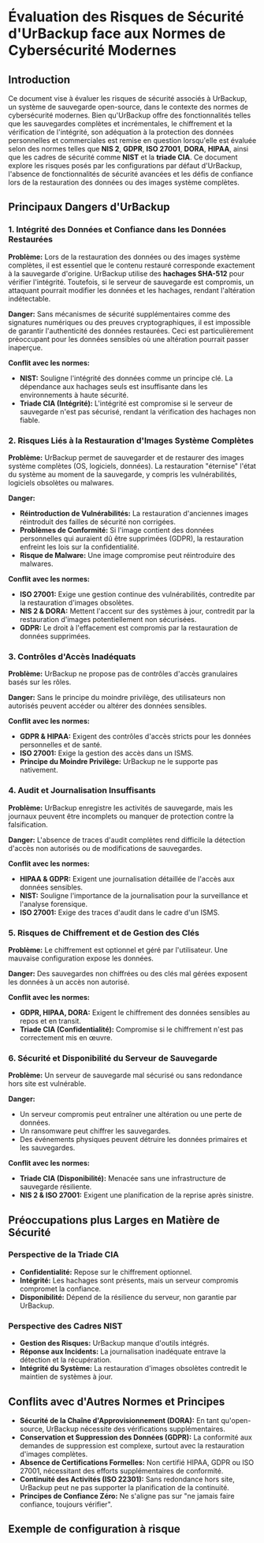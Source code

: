 # Évaluation des Risques de Sécurité d'UrBackup face aux Normes de Cybersécurité Modernes

## Introduction

Ce document vise à évaluer les risques de sécurité associés à UrBackup, un système de sauvegarde open-source, dans le contexte des normes de cybersécurité modernes. Bien qu'UrBackup offre des fonctionnalités telles que les sauvegardes complètes et incrémentales, le chiffrement et la vérification de l'intégrité, son adéquation à la protection des données personnelles et commerciales est remise en question lorsqu'elle est évaluée selon des normes telles que **NIS 2**, **GDPR**, **ISO 27001**, **DORA**, **HIPAA**, ainsi que les cadres de sécurité comme **NIST** et la **triade CIA**. Ce document explore les risques posés par les configurations par défaut d'UrBackup, l'absence de fonctionnalités de sécurité avancées et les défis de confiance lors de la restauration des données ou des images système complètes.

## Principaux Dangers d'UrBackup

### 1. Intégrité des Données et Confiance dans les Données Restaurées

**Problème:** Lors de la restauration des données ou des images système complètes, il est essentiel que le contenu restauré corresponde exactement à la sauvegarde d'origine. UrBackup utilise des **hachages SHA-512** pour vérifier l'intégrité. Toutefois, si le serveur de sauvegarde est compromis, un attaquant pourrait modifier les données et les hachages, rendant l'altération indétectable.

**Danger:** Sans mécanismes de sécurité supplémentaires comme des signatures numériques ou des preuves cryptographiques, il est impossible de garantir l'authenticité des données restaurées. Ceci est particulièrement préoccupant pour les données sensibles où une altération pourrait passer inaperçue.

**Conflit avec les normes:**

*   **NIST:** Souligne l'intégrité des données comme un principe clé. La dépendance aux hachages seuls est insuffisante dans les environnements à haute sécurité.
*   **Triade CIA (Intégrité):** L'intégrité est compromise si le serveur de sauvegarde n'est pas sécurisé, rendant la vérification des hachages non fiable.

### 2. Risques Liés à la Restauration d'Images Système Complètes

**Problème:** UrBackup permet de sauvegarder et de restaurer des images système complètes (OS, logiciels, données). La restauration "éternise" l'état du système au moment de la sauvegarde, y compris les vulnérabilités, logiciels obsolètes ou malwares.

**Danger:**

*   **Réintroduction de Vulnérabilités:** La restauration d'anciennes images réintroduit des failles de sécurité non corrigées.
*   **Problèmes de Conformité:** Si l'image contient des données personnelles qui auraient dû être supprimées (GDPR), la restauration enfreint les lois sur la confidentialité.
*   **Risque de Malware:** Une image compromise peut réintroduire des malwares.

**Conflit avec les normes:**

*   **ISO 27001:** Exige une gestion continue des vulnérabilités, contredite par la restauration d'images obsolètes.
*   **NIS 2 & DORA:** Mettent l'accent sur des systèmes à jour, contredit par la restauration d'images potentiellement non sécurisées.
*   **GDPR:** Le droit à l'effacement est compromis par la restauration de données supprimées.

### 3. Contrôles d'Accès Inadéquats

**Problème:** UrBackup ne propose pas de contrôles d'accès granulaires basés sur les rôles.

**Danger:** Sans le principe du moindre privilège, des utilisateurs non autorisés peuvent accéder ou altérer des données sensibles.

**Conflit avec les normes:**

*   **GDPR & HIPAA:** Exigent des contrôles d'accès stricts pour les données personnelles et de santé.
*   **ISO 27001:** Exige la gestion des accès dans un ISMS.
*   **Principe du Moindre Privilège:** UrBackup ne le supporte pas nativement.

### 4. Audit et Journalisation Insuffisants

**Problème:** UrBackup enregistre les activités de sauvegarde, mais les journaux peuvent être incomplets ou manquer de protection contre la falsification.

**Danger:** L'absence de traces d'audit complètes rend difficile la détection d'accès non autorisés ou de modifications de sauvegardes.

**Conflit avec les normes:**

*   **HIPAA & GDPR:** Exigent une journalisation détaillée de l'accès aux données sensibles.
*   **NIST:** Souligne l'importance de la journalisation pour la surveillance et l'analyse forensique.
*   **ISO 27001:** Exige des traces d'audit dans le cadre d'un ISMS.

### 5. Risques de Chiffrement et de Gestion des Clés

**Problème:** Le chiffrement est optionnel et géré par l'utilisateur. Une mauvaise configuration expose les données.

**Danger:** Des sauvegardes non chiffrées ou des clés mal gérées exposent les données à un accès non autorisé.

**Conflit avec les normes:**

*   **GDPR, HIPAA, DORA:** Exigent le chiffrement des données sensibles au repos et en transit.
*   **Triade CIA (Confidentialité):** Compromise si le chiffrement n'est pas correctement mis en œuvre.

### 6. Sécurité et Disponibilité du Serveur de Sauvegarde

**Problème:** Un serveur de sauvegarde mal sécurisé ou sans redondance hors site est vulnérable.

**Danger:**

*   Un serveur compromis peut entraîner une altération ou une perte de données.
*   Un ransomware peut chiffrer les sauvegardes.
*   Des événements physiques peuvent détruire les données primaires et les sauvegardes.

**Conflit avec les normes:**

*   **Triade CIA (Disponibilité):** Menacée sans une infrastructure de sauvegarde résiliente.
*   **NIS 2 & ISO 27001:** Exigent une planification de la reprise après sinistre.

## Préoccupations plus Larges en Matière de Sécurité

### Perspective de la Triade CIA

*   **Confidentialité:** Repose sur le chiffrement optionnel.
*   **Intégrité:** Les hachages sont présents, mais un serveur compromis compromet la confiance.
*   **Disponibilité:** Dépend de la résilience du serveur, non garantie par UrBackup.

### Perspective des Cadres NIST

*   **Gestion des Risques:** UrBackup manque d'outils intégrés.
*   **Réponse aux Incidents:** La journalisation inadéquate entrave la détection et la récupération.
*   **Intégrité du Système:** La restauration d'images obsolètes contredit le maintien de systèmes à jour.

## Conflits avec d'Autres Normes et Principes

*   **Sécurité de la Chaîne d'Approvisionnement (DORA):** En tant qu'open-source, UrBackup nécessite des vérifications supplémentaires.
*   **Conservation et Suppression des Données (GDPR):** La conformité aux demandes de suppression est complexe, surtout avec la restauration d'images complètes.
*   **Absence de Certifications Formelles:** Non certifié HIPAA, GDPR ou ISO 27001, nécessitant des efforts supplémentaires de conformité.
*   **Continuité des Activités (ISO 22301):** Sans redondance hors site, UrBackup peut ne pas supporter la planification de la continuité.
*   **Principes de Confiance Zéro:** Ne s'aligne pas sur "ne jamais faire confiance, toujours vérifier".


## Exemple de configuration à risque
